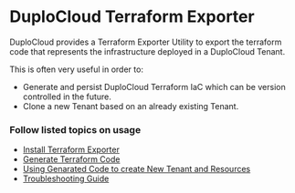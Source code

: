 # DuploCloud Terraform Exporter

DuploCloud provides a Terraform Exporter Utility to export the terraform code that represents the infrastructure deployed in a DuploCloud Tenant.&#x20;

This is often very useful in order to:

* Generate and persist DuploCloud Terraform IaC which can be version controlled in the future.
* Clone a new Tenant based on an already existing Tenant.

### Follow listed topics on usage

* [Install Terraform Exporter](install-terraform-utility.md)
* [Generate Terraform Code](generate-terraform-code.md)
* [Using Genarated Code to create New Tenant and Resources](using-terraform-generated-code.md)
* [Troubleshooting Guide](troubleshooting-guide.md)

